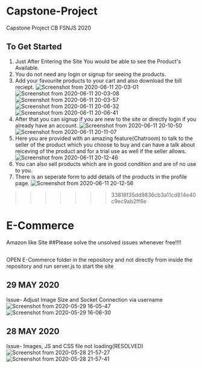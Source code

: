 # Capstone-Project
Capstone Project CB FSNJS 2020
<br>


## To Get Started

1) Just After Entering the Site You would be able to see the Product's Available.
2) You do not need any login or signup for seeing the products.
3) Add your favourite products to your cart and also download the bill reciept.
![Screenshot from 2020-06-11 20-03-01](https://user-images.githubusercontent.com/55014891/84400013-269cdf00-ac1f-11ea-8a42-52755eaf0a5f.png)
![Screenshot from 2020-06-11 20-03-08](https://user-images.githubusercontent.com/55014891/84400040-2d2b5680-ac1f-11ea-9982-f70aaa16576d.png)
![Screenshot from 2020-06-11 20-03-57](https://user-images.githubusercontent.com/55014891/84400064-34eafb00-ac1f-11ea-977d-9603dfd11a6e.png)
![Screenshot from 2020-06-11 20-06-32](https://user-images.githubusercontent.com/55014891/84400113-459b7100-ac1f-11ea-8e2e-b3dad57d4687.png)
![Screenshot from 2020-06-11 20-06-41](https://user-images.githubusercontent.com/55014891/84400124-49c78e80-ac1f-11ea-815a-43166f2840c1.png)
4) After that you can signup if you are new to the site or directly login if you already have an account.
![Screenshot from 2020-06-11 20-10-50](https://user-images.githubusercontent.com/55014891/84400492-bb9fd800-ac1f-11ea-8563-d2b000314868.png)
![Screenshot from 2020-06-11 20-11-07](https://user-images.githubusercontent.com/55014891/84400502-be9ac880-ac1f-11ea-929e-26219718a70a.png)
5) Here you are provided with an amazing feature(Chatroom) to talk to the seller of the product which you choose to buy and can have a talk about reiceving of the product and for a trial use as well if the seller allows.
![Screenshot from 2020-06-11 20-12-46](https://user-images.githubusercontent.com/55014891/84400701-fb66bf80-ac1f-11ea-806a-f88bd5de4b61.png)
6) You can also sell products which are in good condition and are of no use to you.
7) There is an seperate form to add details of the products in the profile page.
![Screenshot from 2020-06-11 20-12-56](https://user-images.githubusercontent.com/55014891/84400715-fe61b000-ac1f-11ea-9aa4-7c1cd34b4e3c.png)
>>>>>>> 33818f35dd9836cb3a11cd814e40c9ec9ab2ff6e


# E-Commerce
Amazon like Site
##Please solve the unsolved issues whenever free!!!!
##
OPEN E-Commerce folder in the repository and not directly from inside the repository and run server.js to start the site
## 29 MAY 2020
Issue- Adjust Image Size and Socket Connection via username
![Screenshot from 2020-05-29 16-05-47](https://user-images.githubusercontent.com/55014891/83253038-eaeb2980-a1c9-11ea-8ad6-d1a089637290.png)
![Screenshot from 2020-05-29 16-06-30](https://user-images.githubusercontent.com/55014891/83253041-ed4d8380-a1c9-11ea-8432-a5fa0c953c0c.png)

## 28 MAY 2020
Issue- Images, JS and CSS file not loading(RESOLVED)
![Screenshot from 2020-05-28 21-57-27](https://user-images.githubusercontent.com/55014891/83167979-6f886a00-a12e-11ea-8b2d-7f8bcdeafea5.png)
![Screenshot from 2020-05-28 21-57-41](https://user-images.githubusercontent.com/55014891/83167983-72835a80-a12e-11ea-8851-abf351fc2597.png)
